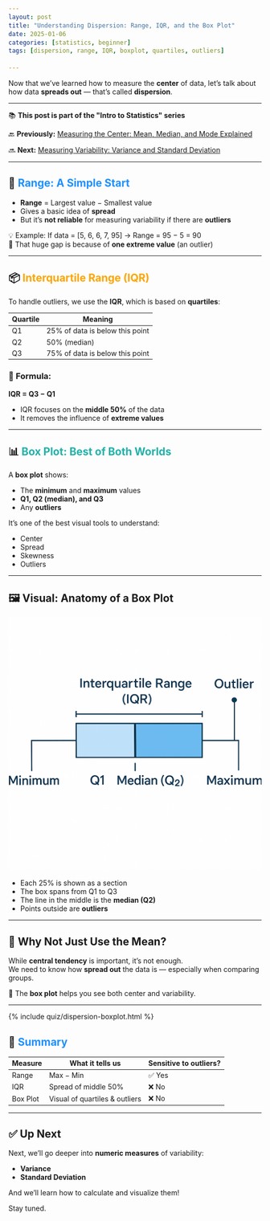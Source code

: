 ```yaml
---
layout: post
title: "Understanding Dispersion: Range, IQR, and the Box Plot"
date: 2025-01-06
categories: [statistics, beginner]
tags: [dispersion, range, IQR, boxplot, quartiles, outliers]

---
```


Now that we’ve learned how to measure the **center** of data, let’s talk about how data **spreads out** — that’s called **dispersion**.

---

<div class="series-nav">
  <p>📚 <strong>This post is part of the "Intro to Statistics" series</strong></p>
  <p>🔙 <strong>Previously:</strong> <a href="/posts/central-tendency/">Measuring the Center: Mean, Median, and Mode Explained</a></p>
  <p>🔜 <strong>Next:</strong> <a href="/posts/variance-standard-deviation/">Measuring Variability: Variance and Standard Deviation</a></p>
</div>

---

## 📏 <span style="color:#1E90FF;">Range: A Simple Start</span>

- **Range** = Largest value − Smallest value
- Gives a basic idea of **spread**
- But it’s **not reliable** for measuring variability if there are **outliers**

💡 Example:
If data = [5, 6, 6, 7, 95] → Range = 95 − 5 = 90  
🛑 That huge gap is because of **one extreme value** (an outlier)

---

## 📦 <span style="color:#FFA500;">Interquartile Range (IQR)</span>

To handle outliers, we use the **IQR**, which is based on **quartiles**:

| Quartile | Meaning |
|----------|---------|
| Q1       | 25% of data is below this point |
| Q2       | 50% (median)                    |
| Q3       | 75% of data is below this point |

### 🧮 Formula:
**IQR = Q3 − Q1**

- IQR focuses on the **middle 50%** of the data
- It removes the influence of **extreme values**

---

## 📊 <span style="color:#20B2AA;">Box Plot: Best of Both Worlds</span>

A **box plot** shows:
- The **minimum** and **maximum** values
- **Q1, Q2 (median), and Q3**
- Any **outliers**

It’s one of the best visual tools to understand:
- Center
- Spread
- Skewness
- Outliers

---

## 🖼️ Visual: Anatomy of a Box Plot

![Box Plot Diagram](/assets/images/boxplot1.png)

- Each 25% is shown as a section
- The box spans from Q1 to Q3
- The line in the middle is the **median (Q2)**
- Points outside are **outliers**

---

## 🎯 Why Not Just Use the Mean?

While **central tendency** is important, it’s not enough.  
We need to know how **spread out** the data is — especially when comparing groups.

🧠 The **box plot** helps you see both center and variability.

---

{% include quiz/dispersion-boxplot.html %}


## 🔁 <span style="color:#1E90FF;">Summary</span>

| Measure | What it tells us       | Sensitive to outliers? |
|---------|------------------------|-------------------------|
| Range   | Max − Min              | ✅ Yes                  |
| IQR     | Spread of middle 50%   | ❌ No                   |
| Box Plot | Visual of quartiles & outliers | ❌ No         |

---

## ✅ Up Next

Next, we’ll go deeper into **numeric measures** of variability:  
- **Variance**
- **Standard Deviation**

And we’ll learn how to calculate and visualize them!

Stay tuned.
